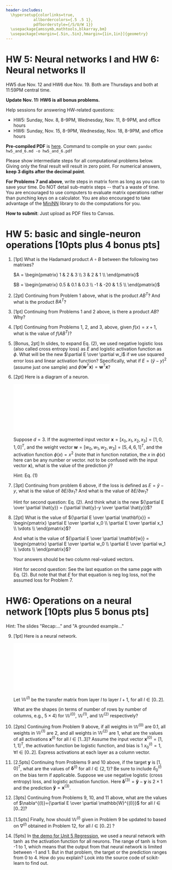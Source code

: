 ```yaml
---
header-includes:
  \hypersetup{colorlinks=true,
            allbordercolors={.5 .5 1},
            pdfborderstyle={/S/U/W 1}}
  \usepackage{amssymb,mathtools,blkarray,bm}
  \usepackage[vmargin={.5in,.5in},hmargin={1in,1in}]{geometry}
---
```


# HW 5: Neural networks I and HW 6: Neural networks II

HW5 due Nov. 12 and HW6 due Nov. 19. Both are Thursdays and both at 11:59PM central time. 

**Update Nov. 11: HW6 is all bonus problems.**

Help sessions for answering HW-related questions:

* HW5: Sunday, Nov. 8, 8-9PM, Wednesday, Nov. 11, 8-9PM, and office hours
* HW6: Sunday, Nov. 15, 8-9PM, Wednesday, Nov. 18, 8-9PM, and office hours

**Pre-compiled PDF** is [here](https://www.dropbox.com/s/ziub9g1d5sjws4l/hw6.pdf). Command to compile on your own: `pandoc hw5_and_6.md -o hw5_and_6.pdf`

Please show intermediate steps for all computational problems below. Giving only the final result will result in zero point. For numerical answers, **keep 3 digits after the decimal point**. 

**For Problems 7 and above**, write steps in matrix form as long as you can to save your time. Do NOT detail sub-matrix steps -- that's a waste of time. You are encouraged to use computers to evaluate matrix operations rather than punching keys on a calculator. You are also encouraged to take advantage of the [MiniNN](https://github.com/forrestbao/MLClass/blob/master/6_Neural_Networks/MiniNN.py) library to do the computations for you. 

**How to submit**: Just upload as PDF files to Canvas. 

# HW 5: basic and single-neuron operations [10pts plus 4 bonus pts]

1. [1pt] What is the Hadamard product $A\circ B$ between the following two matrixes? 

    $A = \begin{pmatrix}
    1 & 2 & 3 \\
    3 & 2 & 1 \\
    \end{pmatrix}$


    $B = \begin{pmatrix}
    0.5 & 0.1 & 0.3 \\
    -1 & -20 & 1.5 \\
    \end{pmatrix}$

2. [2pt] Continuing from Problem 1 above, what is the product $AB^T$? And what is the product $BA^T$?

3. [1pt] Continuing from Problems 1 and 2 above, is there a product $AB$? Why? 

4. [1pt] Continuing from Problems 1, 2, and 3, above, given $f(x)=x+1$, what is the value of $f(AB^T)$? 

5. [Bonus, 2pt] In slides, to expand Eq. (2), we used negative logistic loss (also called cross entropy loss) as $E$ and logistic activation function as $\phi$. What will be the new $\partial E \over \partial w_i$ if we use squared error loss and linear activation function? Specifically, what if $E=(\hat{y}-y)^2$ (assume just one sample) and $\phi(\mathbf{w}^T\mathbf{x})=\mathbf{w}^T\mathbf{x}$? 

6. [2pt] Here is a diagram of a neuron. 

    ![](figs/one_neuron_2.pdf)

    Suppose $d=3$. If the augmented input vector $\mathbf{x}=[x_0, x_1, x_2, x_3]=[1, 0, 1, 0]^T$, and the weight vector $\mathbf{w}=[w_0, w_1, w_2, w_3]=[5, 4, 6, 1]^T$, and the activation function $\phi(x)=x^2$ (note that in function notation, the $x$ in $\phi(x)$ here can be any number or vector. not to be confused with the input vector $\mathbf{x}$), what is the value of the prediction $\hat{y}$? 

    Hint: Eq. (1)

7. [3pt] Continuing from problem 6 above, if the loss is defined  as $E=\hat{y}-y$, what is the value of $\partial E / \partial x_1$? And what is the value of $\partial E / \partial w_1$?

    Hint for second question: Eq. (2). And think what is the new ${\partial E \over \partial \hat{y}} = {\partial \hat{y}-y \over \partial \hat{y}}$?

8. [2pt] What is the value of 
   ${\partial E \over \partial \mathbf{x}} = 
   \begin{pmatrix}
   \partial E \over \partial  x_0 \\
   \partial E \over \partial  x_1 \\
   \vdots \\
   \end{pmatrix}$?

   And what is the value of 
   ${\partial E \over \partial \mathbf{w}} = 
   \begin{pmatrix}
   \partial E \over \partial  w_0 \\
   \partial E \over \partial  w_1 \\
   \vdots \\
   \end{pmatrix}$? 

   Your answers should be two column real-valued vectors.

   Hint for second question: See the last equation on the same page with Eq. (2). But note that that $E$ for that equation is neg log loss, not the assumed loss for Problem 7. 

# HW6: Operations on a neural network [10pts plus 5 bonus pts]

Hint: The slides "Recap:..." and "A grounded example..." 

9. [1pt] Here is a neural network. 

   ![](figs/two_hidden_layers_hw.pdf)

   Let $\mathbb{W}^{(l)}$ be the transfer matrix from layer $l$ to layer $l+1$, for all $l\in[0..2]$. 

   What are the shapes (in terms of number of rows by number of columns, e.g., $5\times 4$) for  $\mathbb{W}^{(0)}$,  $\mathbb{W}^{(1)}$, and $\mathbb{W}^{(2)}$ respectively? 

10. [2pts] Continuing from Problem 9 above, 
   if all weights in $\mathbb{W}^{(0)}$ are 0.1, all weights in $\mathbb{W}^{(1)}$ are 2, and all weights in $\mathbb{W}^{(2)}$ are 1, what are the values of all activations $\mathbf{x}^{(l)}$ for all $l\in [1..3]$? Assume the input vector $\mathbf{x}^{(0)}=[1,1,1]^T$, the activation function be logistic function, and bias is 1 $x_0^{(l)}=1, \forall l\in[0..2]$. Express activations at each layer as a column vector. 

11. [2.5pts] Continuing from Problems 9 and 10 above, if the target $\mathbf{y}$ is $[1, 0]^T$, what are  the values of  $\bm{\delta}^{(l)}$ for all $l\in \{2, 1\}$? Be sure to include $\delta_{0}^{(l)}$ on the bias term if applicable. Suppose we use negative logistic (cross entropy) loss, and logistic activation function. Here $\bm{\delta}^{(3)} = \mathbf{\hat{y}} - \mathbf{y}$ is  $2\times1$ and the prediction $\mathbf{\hat{y}}=\mathbf{x}^{(3)}$. 
   
12. [3pts] Continuing from Problems 9, 10, and 11 above, what are the values of $\nabla^{(l)}={\partial E \over \partial \mathbb{W}^{(l)}}$ for all $l\in[0..2]$?

13. [1.5pts] Finally, how should $\mathbb{W}^{(l)}$ given in Problem 9 be updated to based on $\nabla^{(l)}$ obtained in Problem 12, for all $l\in[0..2]$ ?

14. [5pts] In [the demo for Unit 5 Regression](https://github.com/forrestbao/MLClass/blob/master/5_Repgression/5_repgression.ipynb), we used a neural network with $\tanh$ as the activation function for all neurons. The range of $\tanh$ is from -1 to 1, which means that the output from that neural network is limited between -1 and 1.  But in that problem, the target or the prediction ranges from 0 to 4. How do you explain? Look into the source code of scikit-learn to find out. 